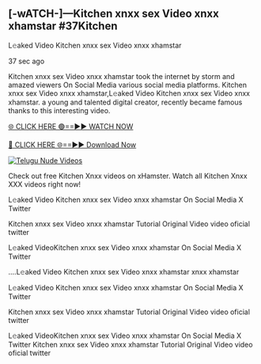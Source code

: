## [-wATCH-]—Kitchen xnxx sex Video xnxx xhamstar #37Kitchen

L𝚎aked Video Kitchen xnxx sex Video xnxx xhamstar

37 sec ago 

Kitchen xnxx sex Video xnxx xhamstar took the internet by storm and amazed viewers On Social Media various social media platforms. Kitchen xnxx sex Video xnxx xhamstar,L𝚎aked Video Kitchen xnxx sex Video xnxx xhamstar. a young and talented digital creator, recently became famous thanks to this interesting video.

[🌐 CLICK HERE 🟢==►► WATCH NOW](https://russelviperKitchen.blogspot.com/p/valo-video.html)

[🔴 CLICK HERE 🌐==►► Download Now](https://russelviperKitchen.blogspot.com/p/valo-video.html)

[![Telugu Nude Videos](https://i.imgur.com/dJHk4Zq.gif)](https://russelviperKitchen.blogspot.com/p/valo-video.html)

Check out free Kitchen Xnxx videos on xHamster. Watch all Kitchen Xnxx XXX videos right now!

L𝚎aked Video Kitchen xnxx sex Video xnxx xhamstar On Social Media X Twitter

Kitchen xnxx sex Video xnxx xhamstar Tutorial Original Video video oficial twitter

L𝚎aked VideoKitchen xnxx sex Video xnxx xhamstar On Social Media X Twitter

....L𝚎aked Video Kitchen xnxx sex Video xnxx xhamstar xnxx xhamstar

L𝚎aked Video Kitchen xnxx sex Video xnxx xhamstar On Social Media X Twitter

Kitchen xnxx sex Video xnxx xhamstar Tutorial Original Video video oficial twitter

L𝚎aked VideoKitchen xnxx sex Video xnxx xhamstar On Social Media X Twitter
Kitchen xnxx sex Video xnxx xhamstar Tutorial Original Video video oficial twitter